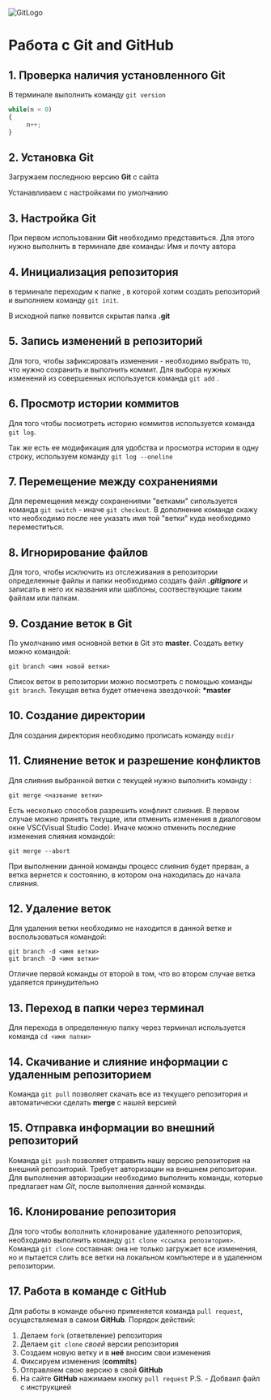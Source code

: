 ![GitLogo](Git-Logo-1788C.png)
# Работа с Git and GitHub
## 1. Проверка наличия установленного Git
В терминале выполнить команду `git version`

```Python
while(n < 0)
{
     n++;
}
```
## 2. Установка Git
Загружаем последнюю версию **Git** с сайта

Устанавливаем с настройками по умолчанию

## 3. Настройка Git
При первом использовании **Git**  необходимо представиться. Для этого нужно выполнить в терминале две команды: Имя и почту автора
## 4. Инициализация репозитория 
в терминале переходим к папке , в которой хотим создать репозиторий и выполняем команду `git init`.

В исходной папке появится скрытая папка **.git**

## 5. Запись изменений в репозиторий
Для того, чтобы зафиксировать изменения - необходимо выбрать то, что нужно сохранить и выполнить коммит. Для выбора нужных изменений из совершенных используется команда `git add` .
## 6. Просмотр истории коммитов
Для того чтобы посмотреть историю коммитов используется команда `git log`.

Так же есть ее модификация для удобства и просмотра истории в одну строку, используем команду `git log --oneline`
## 7. Перемещение между сохранениями
Для перемещения между сохранениями "ветками" сипользуется команда `git switch` - иначе `git checkout`.
В дополнение команде скажу что необходимо после нее указать имя той "ветки" куда необходимо переместиться.

## 8. Игнорирование файлов 
Для того, чтобы исключить из отслеживания  в репозитории определенные файлы и папки необходимо создать файл ***.gitignore*** и записать в него их названия или шаблоны, соотвествующие таким файлам или папкам.

## 9. Создание веток в Git
По умолчанию имя основной ветки в Git это **master**.
Создать ветку можно командой:
```
git branch <имя новой ветки>
```
Список веток в репозитории можно посмотреть с помощью команды `git branch`.
Текущая ветка будет отмечена звездочкой: __*master__
## 10. Создание директории
Для создания директория необходимо прописать команду `mcdir`
## 11. Слиянение веток и разрешение конфликтов
Для слияния выбранной ветки с текущей нужно выполнить команду :
```
git merge <название ветки>
```
Есть несколько способов разрешить конфликт слияния. В первом случае можно принять текущие, или отменить изменения в диалоговом окне VSC(Visual Studio Code). Иначе можно отменить последние изменения слияния командой:
```
git merge --abort
```
При выполнении данной команды процесс слияния будет прерван, а ветка вернется к состоянию, в котором она находилась до начала слияния.
## 12. Удаление веток 
Для удаления ветки необходимо не находится в данной ветке и воспользоваться командой:

```
git branch -d <имя ветки>
git branch -D <имя ветки>
```
Отличие первой команды от второй в том, что во втором случае ветка удаляется принудительно
## 13. Переход в папки через терминал
Для перехода  в определенную папку через терминал используется команда `cd <имя папки>`
## 14. Скачивание и слияние информации с удаленным репозиторием
Команда `git pull` позволяет скачать все 
из текущего репозитория и автоматически
сделать **merge** с нашей версией
## 15. Отправка информации во внешний репозиторий
Команда `git push` позволяет отправить нашу
версию репозитория на внешний
репозиторий. Требует авторизации 
на внешнем репозитории. Для выполнения авторизации необходимо выполнить команды, которые предлагает нам *Git*, после выполнения данной команды.
## 16. Клонирование репозитория
Для того чтобы вополнить клонирование удаленного репозитория, необходимо выполнить команду `git clone <ссылка репозитория>`.
Команда `git clone` составная: она не только
загружает все изменения, но и пытается слить 
все ветки на локальном компьютере и в
удаленном репозитории.
## 17. Работа в команде с **GitHub**
Для работы в команде обычно применяется команда `pull request`, осуществляемая в самом **GitHub**.
Порядок действий:
1. Делаем `fork` (ответвление) репозитория
2. Делаем `git clone` *своей* версии репозитория
3. Создаем новую ветку и в **неё** вносим свои изменения
4. Фиксируем изменения (**commits**)
5. Отправляем свою версию в свой **GitHub**
6. На сайте **GitHub** нажимаем кнопку `pull request`
P.S. - Добваил файл с инструкцией

